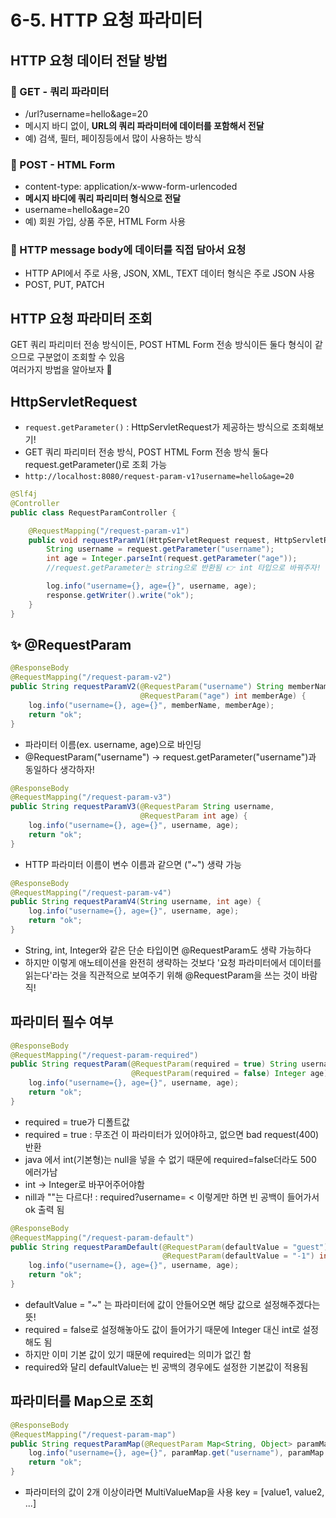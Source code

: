 # 6-5. HTTP 요청 파라미터

## HTTP 요청 데이터 전달 방법

### 📌 GET - 쿼리 파라미터
* /url?username=hello&age=20
* 메시지 바디 없이, **URL의 쿼리 파라미터에 데이터를 포함해서 전달** 
* 예) 검색, 필터, 페이징등에서 많이 사용하는 방식

### 📌 POST - HTML Form
* content-type: application/x-www-form-urlencoded
* **메시지 바디에 쿼리 파리미터 형식으로 전달** 
* username=hello&age=20 
* 예) 회원 가입, 상품 주문, HTML Form 사용

### 📌 HTTP message body에 데이터를 직접 담아서 요청 
* HTTP API에서 주로 사용, JSON, XML, TEXT 데이터 형식은 주로 JSON 사용
* POST, PUT, PATCH


## HTTP 요청 파라미터 조회 

GET 쿼리 파리미터 전송 방식이든, POST HTML Form 전송 방식이든 둘다 형식이 같으므로 구분없이 조회할 수 있음  
여러가지 방법을 알아보자 🙊

## HttpServletRequest
* ```request.getParameter()``` : HttpServletRequest가 제공하는 방식으로 조회해보기!
* GET 쿼리 파리미터 전송 방식, POST HTML Form 전송 방식 둘다 request.getParameter()로 조회 가능
* ```http://localhost:8080/request-param-v1?username=hello&age=20```

```java
@Slf4j
@Controller
public class RequestParamController {

    @RequestMapping("/request-param-v1")
    public void requestParamV1(HttpServletRequest request, HttpServletResponse response) throws IOException {
        String username = request.getParameter("username");
        int age = Integer.parseInt(request.getParameter("age")); 
        //request.getParameter는 string으로 반환됨 👉 int 타입으로 바꿔주자!

        log.info("username={}, age={}", username, age); 
        response.getWriter().write("ok");
    }
}
```

## ✨ @RequestParam

```java
@ResponseBody
@RequestMapping("/request-param-v2")
public String requestParamV2(@RequestParam("username") String memberName,
                             @RequestParam("age") int memberAge) {
    log.info("username={}, age={}", memberName, memberAge);
    return "ok";
}
```
* 파라미터 이름(ex. username, age)으로 바인딩
* @RequestParam("username") -> request.getParameter("username")과 동일하다 생각하자!


```java
@ResponseBody
@RequestMapping("/request-param-v3")
public String requestParamV3(@RequestParam String username,
                             @RequestParam int age) {
    log.info("username={}, age={}", username, age);
    return "ok";
}
```

* HTTP 파라미터 이름이 변수 이름과 같으면 ("~") 생략 가능

```java
@ResponseBody
@RequestMapping("/request-param-v4")
public String requestParamV4(String username, int age) {
    log.info("username={}, age={}", username, age);
    return "ok";
}
```
* String, int, Integer와 같은 단순 타입이면 @RequestParam도 생략 가능하다
* 하지만 이렇게 애노테이션을 완전히 생략하는 것보다 '요청 파라미터에서 데이터를 읽는다'라는 것을 직관적으로 보여주기 위해 @RequestParam을 쓰는 것이 바람직!

## 파라미터 필수 여부

```java
@ResponseBody
@RequestMapping("/request-param-required")
public String requestParam(@RequestParam(required = true) String username,
                           @RequestParam(required = false) Integer age) {
    log.info("username={}, age={}", username, age);
    return "ok";
}
```
* required = true가 디폴트값
* required = true : 무조건 이 파라미터가 있어야하고, 없으면 bad request(400) 반환
* java 에서 int(기본형)는 null을 넣을 수 없기 때문에 required=false더라도 500 에러가남
* int -> Integer로 바꾸어주어야함
* nill과 ""는 다르다! : required?username=  < 이렇게만 하면 빈 공백이 들어가서 ok 출력 됨


```java
@ResponseBody
@RequestMapping("/request-param-default")
public String requestParamDefault(@RequestParam(defaultValue = "guest") String username,
                                  @RequestParam(defaultValue = "-1") int age) {
    log.info("username={}, age={}", username, age);
    return "ok";
}
```
* defaultValue = "~" 는 파라미터에 값이 안들어오면 해당 값으로 설정해주겠다는 뜻!
* required = false로 설정해놓아도 값이 들어가기 때문에 Integer 대신 int로 설정해도 됨
* 하지만 이미 기본 값이 있기 때문에 required는 의미가 없긴 함
* required와 달리 defaultValue는 빈 공백의 경우에도 설정한 기본값이 적용됨

## 파라미터를 Map으로 조회
```java
@ResponseBody
@RequestMapping("/request-param-map")
public String requestParamMap(@RequestParam Map<String, Object> paramMap) {
    log.info("username={}, age={}", paramMap.get("username"), paramMap.get("age"));
    return "ok";
}
```
* 파라미터의 값이 2개 이상이라면 MultiValueMap을 사용 key = [value1, value2, ...]



